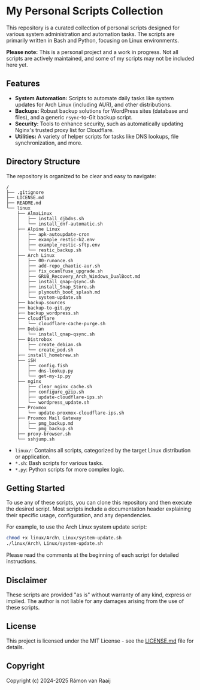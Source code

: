 # My Personal Scripts Collection

This repository is a curated collection of personal scripts designed for various system administration and automation tasks. The scripts are primarily written in Bash and Python, focusing on Linux environments.

**Please note:** This is a personal project and a work in progress. Not all scripts are actively maintained, and some of my scripts may not be included here yet.

## Features

*   **System Automation:** Scripts to automate daily tasks like system updates for Arch Linux (including AUR), and other distributions.
*   **Backups:** Robust backup solutions for WordPress sites (database and files), and a generic `rsync`-to-Git backup script.
*   **Security:** Tools to enhance security, such as automatically updating Nginx's trusted proxy list for Cloudflare.
*   **Utilities:** A variety of helper scripts for tasks like DNS lookups, file synchronization, and more.

## Directory Structure

The repository is organized to be clear and easy to navigate:

```
/
├── .gitignore
├── LICENSE.md
├── README.md
└── linux
    ├── AlmaLinux
    │   ├── install_djbdns.sh
    │   └── install_dnf-automatic.sh
    ├── Alpine Linux
    │   ├── apk-autoupdate-cron
    │   ├── example_restic-b2.env
    │   ├── example_restic-sftp.env
    │   └── restic_backup.sh
    ├── Arch Linux
    │   ├── 00-runonce.sh
    │   ├── add-repo_chaotic-aur.sh
    │   ├── fix_ocamlfuse_upgrade.sh
    │   ├── GRUB_Recovery_Arch_Windows_DualBoot.md
    │   ├── install_qnap-qsync.sh
    │   ├── install_Snap_Store.sh
    │   ├── plymouth_boot_splash.md
    │   └── system-update.sh
    ├── backup.sources
    ├── backup-to-git.py
    ├── backup_wordpress.sh
    ├── cloudflare
    │   └── cloudflare-cache-purge.sh
    ├── Debian
    │   └── install_qnap-qsync.sh
    ├── Distrobox
    │   ├── create_debian.sh
    │   └── create_pod.sh
    ├── install_homebrew.sh
    ├── iSH
    │   ├── config.fish
    │   ├── dns-lookup.py
    │   └── get-my-ip.py
    ├── nginx
    │   ├── clear_nginx_cache.sh
    │   ├── configure_gzip.sh
    │   ├── update-cloudflare-ips.sh
    │   └── wordpress_update.sh
    ├── Proxmox
    │   └── update-proxmox-cloudflare-ips.sh
    ├── Proxmox Mail Gateway
    │   ├── pmg_backup.md
    │   └── pmg_backup.sh
    ├── proxy-browser.sh
    └── sshjump.sh
```

*   `linux/`: Contains all scripts, categorized by the target Linux distribution or application.
*   `*.sh`: Bash scripts for various tasks.
*   `*.py`: Python scripts for more complex logic.

## Getting Started

To use any of these scripts, you can clone this repository and then execute the desired script. Most scripts include a documentation header explaining their specific usage, configuration, and any dependencies.

For example, to use the Arch Linux system update script:

```bash
chmod +x linux/Arch\ Linux/system-update.sh
./linux/Arch\ Linux/system-update.sh
```

Please read the comments at the beginning of each script for detailed instructions.

## Disclaimer

These scripts are provided "as is" without warranty of any kind, express or implied. The author is not liable for any damages arising from the use of these scripts.

## License

This project is licensed under the MIT License - see the [LICENSE.md](LICENSE.md) file for details.

## Copyright

Copyright (c) 2024-2025 Rámon van Raaij